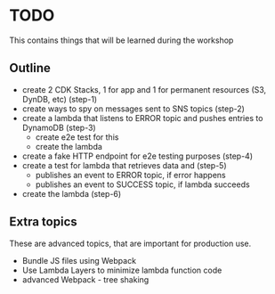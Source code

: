 # TODO

This contains things that will be learned during the workshop

## Outline

   * create 2 CDK Stacks, 1 for app and 1 for permanent resources (S3, DynDB, etc) (step-1)
   * create ways to spy on messages sent to SNS topics (step-2)
   * create a lambda that listens to ERROR topic and pushes entries to DynamoDB (step-3)
       * create e2e test for this
       * create the lambda
   * create a fake HTTP endpoint for e2e testing purposes (step-4)
   * create a test for lambda that retrieves data and (step-5) 
       * publishes an event to ERROR topic, if error happens
       * publishes an event to SUCCESS topic, if lambda succeeds
   * create the lambda (step-6)
   
   
## Extra topics

These are advanced topics, that are important for production use. 

   * Bundle JS files using Webpack
   * Use Lambda Layers to minimize lambda function code
   * advanced Webpack - tree shaking
